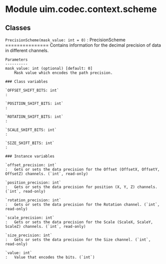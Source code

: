 Module uim.codec.context.scheme
===============================

Classes
-------

`PrecisionScheme(mask_value: int = 0)`
:   PrecisionScheme
    ===============
    Contains information for the decimal precision of data in different channels.
    
    Parameters
    ----------
    mask_value: int (optional) [default: 0]
        Mask value which encodes the path precision.

    ### Class variables

    `OFFSET_SHIFT_BITS: int`
    :

    `POSITION_SHIFT_BITS: int`
    :

    `ROTATION_SHIFT_BITS: int`
    :

    `SCALE_SHIFT_BITS: int`
    :

    `SIZE_SHIFT_BITS: int`
    :

    ### Instance variables

    `offset_precision: int`
    :   Gets or sets the data precision for the Offset (OffsetX, OffsetY, OffsetZ) channels. (`int`, read-only)

    `position_precision: int`
    :   Gets or sets the data precision for position (X, Y, Z) channels. (`int`, read-only)

    `rotation_precision: int`
    :   Gets or sets the data precision for the Rotation channel. (`int`, read-only)

    `scale_precision: int`
    :   Gets or sets the data precision for the Scale (ScaleX, ScaleY, ScaleZ) channels. (`int`, read-only)

    `size_precision: int`
    :   Gets or sets the data precision for the Size channel. (`int`, read-only)

    `value: int`
    :   Value that encodes the bits. (`int`)
